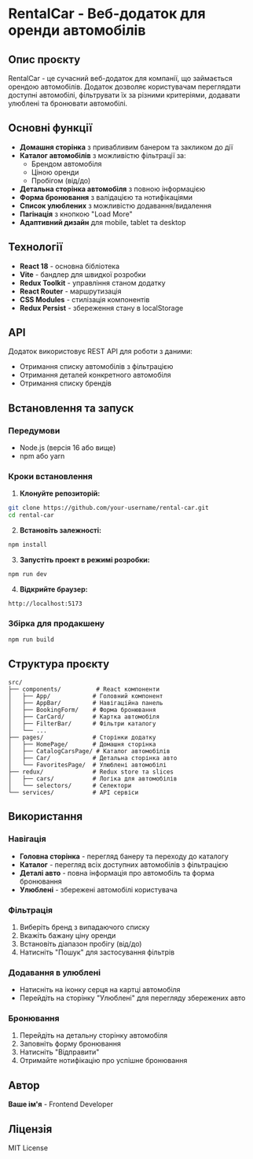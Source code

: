 # RentalCar - Веб-додаток для оренди автомобілів

## Опис проєкту

RentalCar - це сучасний веб-додаток для компанії, що займається орендою автомобілів. Додаток дозволяє користувачам переглядати доступні автомобілі, фільтрувати їх за різними критеріями, додавати улюблені та бронювати автомобілі.

## Основні функції

- **Домашня сторінка** з привабливим банером та закликом до дії
- **Каталог автомобілів** з можливістю фільтрації за:
  - Брендом автомобіля
  - Ціною оренди
  - Пробігом (від/до)
- **Детальна сторінка автомобіля** з повною інформацією
- **Форма бронювання** з валідацією та нотифікаціями
- **Список улюблених** з можливістю додавання/видалення
- **Пагінація** з кнопкою "Load More"
- **Адаптивний дизайн** для mobile, tablet та desktop

## Технології

- **React 18** - основна бібліотека
- **Vite** - бандлер для швидкої розробки
- **Redux Toolkit** - управління станом додатку
- **React Router** - маршрутизація
- **CSS Modules** - стилізація компонентів
- **Redux Persist** - збереження стану в localStorage

## API

Додаток використовує REST API для роботи з даними:
- Отримання списку автомобілів з фільтрацією
- Отримання деталей конкретного автомобіля
- Отримання списку брендів

## Встановлення та запуск

### Передумови
- Node.js (версія 16 або вище)
- npm або yarn

### Кроки встановлення

1. **Клонуйте репозиторій:**
```bash
git clone https://github.com/your-username/rental-car.git
cd rental-car
```

2. **Встановіть залежності:**
```bash
npm install
```

3. **Запустіть проект в режимі розробки:**
```bash
npm run dev
```

4. **Відкрийте браузер:**
```
http://localhost:5173
```

### Збірка для продакшену

```bash
npm run build
```

## Структура проєкту

```
src/
├── components/          # React компоненти
│   ├── App/            # Головний компонент
│   ├── AppBar/         # Навігаційна панель
│   ├── BookingForm/    # Форма бронювання
│   ├── CarCard/        # Картка автомобіля
│   ├── FilterBar/      # Фільтри каталогу
│   └── ...
├── pages/              # Сторінки додатку
│   ├── HomePage/       # Домашня сторінка
│   ├── CatalogCarsPage/ # Каталог автомобілів
│   ├── Car/            # Детальна сторінка авто
│   └── FavoritesPage/  # Улюблені автомобілі
├── redux/              # Redux store та slices
│   ├── cars/           # Логіка для автомобілів
│   └── selectors/      # Селектори
└── services/           # API сервіси
```

## Використання

### Навігація
- **Головна сторінка** - перегляд банеру та переходу до каталогу
- **Каталог** - перегляд всіх доступних автомобілів з фільтрацією
- **Деталі авто** - повна інформація про автомобіль та форма бронювання
- **Улюблені** - збережені автомобілі користувача

### Фільтрація
1. Виберіть бренд з випадаючого списку
2. Вкажіть бажану ціну оренди
3. Встановіть діапазон пробігу (від/до)
4. Натисніть "Пошук" для застосування фільтрів

### Додавання в улюблені
- Натисніть на іконку серця на картці автомобіля
- Перейдіть на сторінку "Улюблені" для перегляду збережених авто

### Бронювання
1. Перейдіть на детальну сторінку автомобіля
2. Заповніть форму бронювання
3. Натисніть "Відправити"
4. Отримайте нотифікацію про успішне бронювання

## Автор

**Ваше ім'я** - Frontend Developer

## Ліцензія

MIT License
